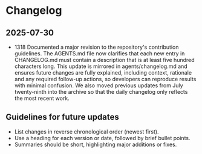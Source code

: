 # Changelog

## 2025-07-30

- 1318 Documented a major revision to the repository's contribution guidelines. The AGENTS.md file now clarifies that each new entry in CHANGELOG.md must contain a description that is at least five hundred characters long. This update is mirrored in agents/changelog.md and ensures future changes are fully explained, including context, rationale and any required follow-up actions, so developers can reproduce results with minimal confusion. We also moved previous updates from July twenty-ninth into the archive so that the daily changelog only reflects the most recent work.

## Guidelines for future updates
- List changes in reverse chronological order (newest first).
- Use a heading for each version or date, followed by brief bullet points.
- Summaries should be short, highlighting major additions or fixes.